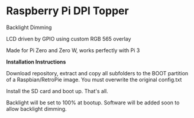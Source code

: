 # Raspberry Pi DPI Topper

Backlight Dimming

LCD driven by GPIO using custom RGB 565 overlay

Made for Pi Zero and Zero W, works perfectly with Pi 3

**Installation Instructions**

Download repository, extract and copy all subfolders to the BOOT partition of a Raspbian/RetroPie image. You must overwrite the original config.txt

Install the SD card and boot up. That's all.

Backlight will be set to 100% at bootup. Software will be added soon to allow backlight dimming.